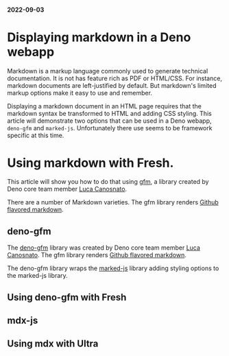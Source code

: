 #### 2022-09-03

# Displaying markdown in a Deno webapp

Markdown is a markup language commonly used to generate technical documentation.
It is not has feature rich as PDF or HTML/CSS. For instance, markdown documents
are left-justified by default. But markdown's limited markup options make it
easy to use and remember.

Displaying a markdown document in an HTML page requires that the markdown syntax
be transformed to HTML and adding CSS styling. This article will demonstrate two
options that can be used in a Deno webapp, `deno-gfm` and `marked-js`.
Unfortunately there use seems to be framework specific at this time.

# Using markdown with Fresh.

This article will show you how to do that using [gfm](http://deno.land/x/gfm), a
library created by Deno core team member
[Luca Canosnato](https://twitter.com/lcasdev).

There are a number of Markdown varieties. The gfm library renders
[Github flavored markdown](https://github.github.com/gfm/).

## deno-gfm

The [deno-gfm](http://deno.land/x/gfm) library was created by Deno core team
member [Luca Canosnato](https://twitter.com/lcasdev). The gfm library renders
[Github flavored markdown](https://github.github.com/gfm/).

The deno-gfm library wraps the [marked-js](https://marked.js.org/) library
adding styling options to the marked-js library.

## Using deno-gfm with Fresh

## mdx-js

## Using mdx with Ultra
